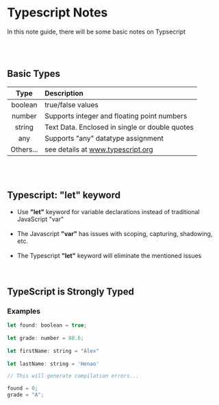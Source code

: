 # Typescript Notes

In this note guide, there will be some basic notes on Typsecript

<br><br>
## Basic Types

| Type        | Description |
| :-------------:| :-------------| 
| boolean     | true/false values|
| number      | Supports integer and floating point numbers |
| string  | Text Data. Enclosed in single or double quotes |
| any  | Supports "any" datatype assignment |
| Others...  | see details at www.typescript.org |
<br><br>
## Typescript: "let" keyword
* Use **"let"** keyword for variable declarations instead of traditional JavaScript "var" <br><br>
* The Javascript **"var"** has issues with scoping, capturing, shadowing, etc. <br><br>
* The Typescript **"let"** keyword will eliminate the mentioned issues <br>
<br><br>
## TypeScript is Strongly Typed
### Examples
```javascript
let found: boolean = true;
  
let grade: number = 88.6;
  
let firstName: string = "Alex"
  
let lastName: string = 'Henao'

// This will generate compilation errors...

found = 0;
grade = "A";
```



